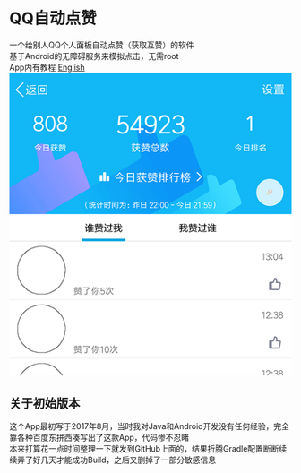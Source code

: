 # QQ自动点赞
一个给别人QQ个人面板自动点赞（获取互赞）的软件  
基于Android的无障碍服务来模拟点击，无需root  
App内有教程
[English](../README.md)  
![preview](preview.png)  

## 关于初始版本  
这个App最初写于2017年8月，当时我对Java和Android开发没有任何经验，完全靠各种百度东拼西凑写出了这款App，代码惨不忍睹  
本来打算花一点时间整理一下就发到GitHub上面的，结果折腾Gradle配置断断续续弄了好几天才能成功Build，之后又删掉了一部分敏感信息  